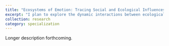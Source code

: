 ```yaml
---
title: "Ecosystems of Emotion: Tracing Social and Ecological Influences on Development"
excerpt: "I plan to explore the dynamic interactions between ecological systems and social determinants of health, focusing on how they influence emotional processing mechanisms from perinatal stages through young adulthood. My research will delve into understanding the complex effects of environmental and social factors on emotional health, aiming to identify intervention strategies that effectively mitigate adverse effects and enhance developmental trajectories. This area of study seeks to provide deep insights into how varied ecological and social contexts contribute to emotional wellbeing, paving the way for innovative, targeted approaches that support sustained emotional growth and resilience. <br/><img src='/images/500x300.png'>"
collection: research
category: specialization
---
```


Longer description forthcoming.
